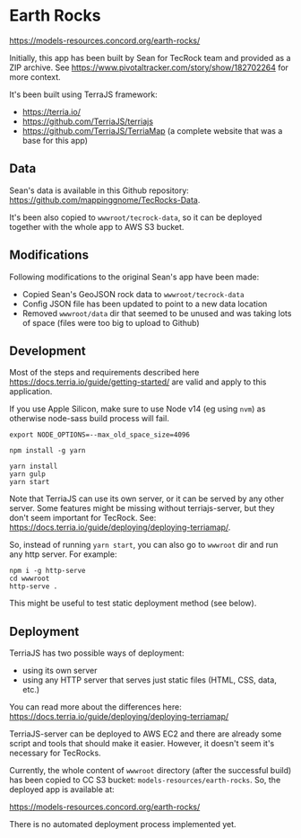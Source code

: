 Earth Rocks
==========

https://models-resources.concord.org/earth-rocks/

Initially, this app has been built by Sean for TecRock team and provided as a ZIP archive.
See https://www.pivotaltracker.com/story/show/182702264 for more context.

It's been built using TerraJS framework:
- https://terria.io/
- https://github.com/TerriaJS/terriajs
- https://github.com/TerriaJS/TerriaMap (a complete website that was a base for this app)

## Data

Sean's data is available in this Github repository: https://github.com/mappinggnome/TecRocks-Data.

It's been also copied to `wwwroot/tecrock-data`, so it can be deployed together with the whole app to AWS S3 bucket.

## Modifications

Following modifications to the original Sean's app have been made:

- Copied Sean's GeoJSON rock data to `wwwroot/tecrock-data`
- Config JSON file has been updated to point to a new data location
- Removed `wwwroot/data` dir that seemed to be unused and was taking lots of space (files were too big to upload to Github)

## Development

Most of the steps and requirements described here https://docs.terria.io/guide/getting-started/ are valid
and apply to this application.

If you use Apple Silicon, make sure to use Node v14 (eg using `nvm`) as otherwise node-sass build process will fail.

```
export NODE_OPTIONS=--max_old_space_size=4096

npm install -g yarn

yarn install
yarn gulp
yarn start
```

Note that TerriaJS can use its own server, or it can be served by any other server. Some features might be missing
without terriajs-server, but they don't seem important for TecRock. See:
https://docs.terria.io/guide/deploying/deploying-terriamap/.

So, instead of running `yarn start`, you can also go to `wwwroot` dir and run any http server. For example:

```
npm i -g http-serve
cd wwwroot
http-serve .
```

This might be useful to test static deployment method (see below).

## Deployment

TerriaJS has two possible ways of deployment:
- using its own server
- using any HTTP server that serves just static files (HTML, CSS, data, etc.)

You can read more about the differences here:
https://docs.terria.io/guide/deploying/deploying-terriamap/

TerriaJS-server can be deployed to AWS EC2 and there are already some script and tools that should make it easier.
However, it doesn't seem it's necessary for TecRocks.

Currently, the whole content of `wwwroot` directory (after the successful build) has been copied to CC S3 bucket:
`models-resources/earth-rocks`. So, the deployed app is available at:

https://models-resources.concord.org/earth-rocks/

There is no automated deployment process implemented yet.
